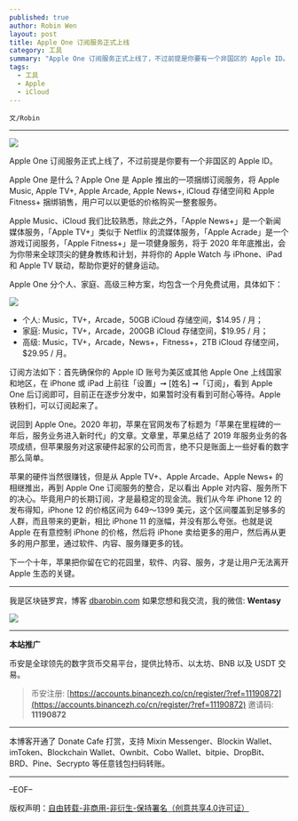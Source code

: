 ```yaml
---
published: true
author: Robin Wen
layout: post
title: Apple One 订阅服务正式上线
category: 工具
summary: "Apple One 订阅服务正式上线了，不过前提是你要有一个非国区的 Apple ID。Apple One 是什么？Apple One 是 Apple 推出的一项捆绑订阅服务，将 Apple Music, Apple TV+, Apple Arcade, Apple News+, iCloud 存储空间和 Apple Fitness+ 捆绑销售，用户可以以更低的价格购买一整套服务。下一个十年，苹果把你留在它的花园里，软件、内容、服务，才是让用户无法离开 Apple 生态的关键。"
tags:
  - 工具
  - Apple
  - iCloud
---
```


`文/Robin`

***

![](https://cdn.dbarobin.com/qwqmumt.png)

Apple One 订阅服务正式上线了，不过前提是你要有一个非国区的 Apple ID。

Apple One 是什么？Apple One 是 Apple 推出的一项捆绑订阅服务，将 Apple Music, Apple TV+, Apple Arcade, Apple News+, iCloud 存储空间和 Apple Fitness+ 捆绑销售，用户可以以更低的价格购买一整套服务。

Apple Music、iCloud 我们比较熟悉，除此之外，「Apple News+」是一个新闻媒体服务，「Apple TV+」类似于 Netflix 的流媒体服务，「Apple Acrade」是一个游戏订阅服务，「Apple Fitness+」是一项健身服务，将于 2020 年年底推出，会为你带来全球顶尖的健身教练和计划，并将你的 Apple Watch 与 iPhone、iPad 和 Apple TV 联动，帮助你更好的健身运动。

Apple One 分个人、家庭、高级三种方案，均包含一个月免费试用，具体如下：

![](https://cdn.dbarobin.com/vxbcbsb.png)

* 个人: Music，TV+，Arcade，50GB iCloud 存储空间，$14.95 / 月；
* 家庭: Music，TV+，Arcade，200GB iCloud 存储空间，$19.95 / 月；
* 高级: Music，TV+，Arcade，News+，Fitness+，2TB iCloud 存储空间，$29.95 / 月。

订阅方法如下：首先确保你的 Apple ID 账号为美区或其他 Apple One 上线国家和地区，在 iPhone 或 iPad 上前往「设置」➞ [姓名] ➞「订阅」，看到 Apple One 后订阅即可，目前正在逐步分发中，如果暂时没有看到可耐心等待。Apple 铁粉们，可以订阅起来了。

说回到 Apple One。2020 年初，苹果在官网发布了标题为「苹果在里程碑的一年后，服务业务进入新时代」的文章。文章里，苹果总结了 2019 年服务业务的各项成绩，但苹果服务对这家硬件起家的公司而言，绝不只是账面上一些好看的数字那么简单。

苹果的硬件当然很赚钱，但是从 Apple TV+、Apple Arcade、Apple News+ 的相继推出，再到 Apple One 订阅服务的整合，足以看出 Apple 对内容、服务所下的决心。毕竟用户的长期订阅，才是最稳定的现金流。我们从今年 iPhone 12 的发布得知，iPhone 12 的价格区间为 649～1399 美元，这个区间覆盖到足够多的人群，而且带来的更新，相比 iPhone 11 的涨幅，并没有那么夸张。也就是说 Apple 在有意控制 iPhone 的价格，然后将 iPhone 卖给更多的用户，然后再从更多的用户那里，通过软件、内容、服务赚更多的钱。

下一个十年，苹果把你留在它的花园里，软件、内容、服务，才是让用户无法离开 Apple 生态的关键。

***

我是区块链罗宾，博客 [dbarobin.com](https://dbarobin.com/)
如果您想和我交流，我的微信: **Wentasy**

![](https://cdn.dbarobin.com/v4yywe2.png)

***

**本站推广**

币安是全球领先的数字货币交易平台，提供比特币、以太坊、BNB 以及 USDT 交易。

> 币安注册: [https://accounts.binancezh.co/cn/register/?ref=11190872](https://accounts.binancezh.co/cn/register/?ref=11190872)
> 邀请码: **11190872**

***

本博客开通了 Donate Cafe 打赏，支持 Mixin Messenger、Blockin Wallet、imToken、Blockchain Wallet、Ownbit、Cobo Wallet、bitpie、DropBit、BRD、Pine、Secrypto 等任意钱包扫码转账。

<center>
    <div class="--donate-button"
         data-button-id="f8b9df0d-af9a-460d-8258-d3f435445075"
    ></div>
</center>

***

–EOF–

版权声明：[自由转载-非商用-非衍生-保持署名（创意共享4.0许可证）](http://creativecommons.org/licenses/by-nc-nd/4.0/deed.zh)